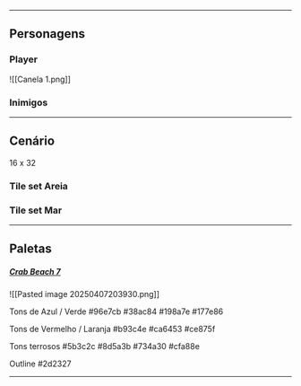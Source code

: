 
---

## Personagens

### Player
![[Canela 1.png]]


### Inimigos





---
## Cenário
16 x 32


### Tile set Areia



### Tile set Mar








---

## Paletas

##### [Crab Beach 7](https://lospec.com/palette-list/crab-beach-7)
![[Pasted image 20250407203930.png]]

Tons de Azul / Verde
#96e7cb
#38ac84
#198a7e
#177e86

Tons de Vermelho / Laranja
#b93c4e
#ca6453
#ce875f


Tons terrosos
#5b3c2c
#8d5a3b
#734a30
#cfa88e

Outline
#2d2327




---
